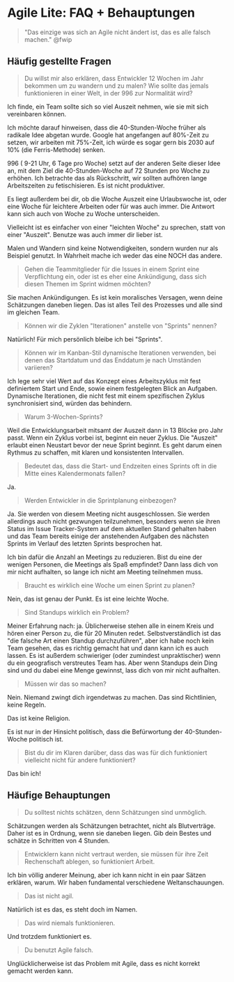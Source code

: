 # Agile Lite: FAQ + Behauptungen

> "Das einzige was sich an Agile nicht ändert ist, das es alle falsch machen." @fwip

## Häufig gestellte Fragen

> Du willst mir also erklären, dass Entwickler 12 Wochen im Jahr bekommen um zu wandern und zu malen? Wie sollte das jemals funktionieren in einer Welt, in der 996 zur Normalität wird?

Ich finde, ein Team sollte sich so viel Auszeit nehmen, wie sie mit sich vereinbaren können.

Ich möchte darauf hinweisen, dass die 40-Stunden-Woche früher als radikale Idee abgetan wurde. Google hat angefangen auf 80%-Zeit zu setzen, wir arbeiten mit 75%-Zeit, ich würde es sogar gern bis 2030 auf 10% (die Ferris-Methode) senken.

996 ( 9-21 Uhr, 6 Tage pro Woche) setzt auf der anderen Seite dieser Idee an, mit dem Ziel die 40-Stunden-Woche auf 72 Stunden pro Woche zu erhöhen. Ich betrachte das als Rückschritt, wir sollten aufhören lange Arbeitszeiten zu fetischisieren. Es ist nicht produktiver.

Es liegt außerdem bei dir, ob die Woche Auszeit eine Urlaubswoche ist, oder eine Woche für leichtere Arbeiten oder für was auch immer. Die Antwort kann sich auch von Woche zu Woche unterscheiden.

Vielleicht ist es einfacher von einer "leichten Woche" zu sprechen, statt von einer "Auszeit". Benutze was auch immer dir lieber ist.

Malen und Wandern sind keine Notwendigkeiten, sondern wurden nur als Beispiel genutzt. In Wahrheit mache ich weder das eine NOCH das andere.

> Gehen die Teammitglieder für die Issues in einem Sprint eine Verpflichtung ein, oder ist es eher eine Ankündigung, dass sich diesen Themen im Sprint widmen möchten?

Sie machen Ankündigungen. Es ist kein moralisches Versagen, wenn deine Schätzungen daneben liegen. Das ist alles Teil des Prozesses und alle sind im gleichen Team.

> Können wir die Zyklen "Iterationen" anstelle von "Sprints" nennen?

Natürlich! Für mich persönlich bleibe ich bei "Sprints".

> Können wir im Kanban-Stil dynamische Iterationen verwenden, bei denen das Startdatum und das Enddatum je nach Umständen variieren?

Ich lege sehr viel Wert auf das Konzept eines Arbeitszyklus mit fest definiertem Start und Ende, sowie einem festgelegten Blick an Aufgaben. Dynamische Iterationen, die nicht fest mit einem spezifischen Zyklus synchronisiert sind, würden das behindern.

> Warum 3-Wochen-Sprints?

Weil die Entwicklungsarbeit mitsamt der Auszeit dann in 13 Blöcke pro Jahr passt. Wenn ein Zyklus vorbei ist, beginnt ein neuer Zyklus. Die "Auszeit" erlaubt einen Neustart bevor der neue Sprint beginnt. Es geht darum einen Rythmus zu schaffen, mit klaren und konsistenten Intervallen.

> Bedeutet das, dass die Start- und Endzeiten eines Sprints oft in die Mitte eines Kalendermonats fallen?

Ja.

> Werden Entwickler in die Sprintplanung einbezogen?

Ja. Sie werden von diesem Meeting nicht ausgeschlossen. Sie werden allerdings auch nicht gezwungen teilzunehmen, besonders wenn sie ihren Status im Issue Tracker-System auf dem aktuellen Stand gehalten haben und das Team bereits einige der anstehenden Aufgaben des nächsten Sprints im Verlauf des letzten Sprints besprochen hat.

Ich bin dafür die Anzahl an Meetings zu reduzieren. Bist du eine der wenigen Personen, die Meetings als Spaß empfindet? Dann lass dich von mir nicht aufhalten, so lange ich nicht am Meeting teilnehmen muss.

> Braucht es wirklich eine Woche um einen Sprint zu planen?

Nein, das ist genau der Punkt. Es ist eine leichte Woche.

> Sind Standups wirklich ein Problem?

Meiner Erfahrung nach: ja. Üblicherweise stehen alle in einem Kreis und hören einer Person zu, die für 20 Minuten redet. Selbstverständlich ist das "die falsche Art einen Standup durchzuführen", aber ich habe noch kein Team gesehen, das es richtig gemacht hat und dann kann ich es auch lassen. Es ist außerdem schwieriger (oder zumindest unpraktischer) wenn du ein geografisch verstreutes Team has. Aber wenn Standups dein Ding sind und du dabei eine Menge gewinnst, lass dich von mir nicht aufhalten.

> Müssen wir das so machen?

Nein. Niemand zwingt dich irgendetwas zu machen. Das sind Richtlinien, keine Regeln.

Das ist keine Religion.

Es ist nur in der Hinsicht politisch, dass die Befürwortung der 40-Stunden-Woche politisch ist.

> Bist du dir im Klaren darüber, dass das was für dich funktioniert vielleicht nicht für andere funktioniert?

Das bin ich!


## Häufige Behauptungen

> Du solltest nichts schätzen, denn Schätzungen sind unmöglich.

Schätzungen werden als Schätzungen betrachtet, nicht als Blutverträge. Daher ist es in Ordnung, wenn sie daneben liegen. Gib dein Bestes und schätze in Schritten von 4 Stunden.

> Entwicklern kann nicht vertraut werden, sie müssen für ihre Zeit Rechenschaft ablegen, so funktioniert Arbeit.

Ich bin völlig anderer Meinung, aber ich kann nicht in ein paar Sätzen erklären, warum. Wir haben fundamental verschiedene Weltanschauungen.

> Das ist nicht agil.

Natürlich ist es das, es steht doch im Namen.

> Das wird niemals funktionieren.

Und trotzdem funktioniert es.

> Du benutzt Agile falsch.

Unglücklicherweise ist das Problem mit Agile, dass es nicht korrekt gemacht werden kann.
